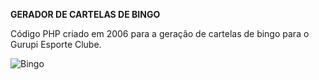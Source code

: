 **GERADOR DE CARTELAS DE BINGO**

Código PHP criado em 2006 para a geração de cartelas de bingo para o Gurupi Esporte Clube.

![Bingo](https://user-images.githubusercontent.com/172725/73200440-8b92e500-4115-11ea-80ec-7e6ed164faa9.png)
